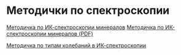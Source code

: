 # Методички по спектроскопии

[Методичка по ИК-спектроскопии минералов](ir_method.md)
[Методичка по ИК-спектроскопии минералов (PDF)](lib/ir_method.pdf)

[Методичка по типам колебаний в ИК-спектроскопии](ir_vibrations.md)
